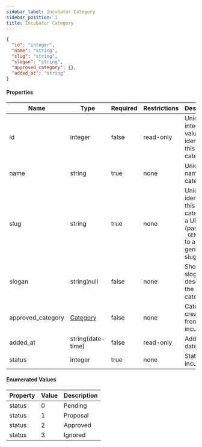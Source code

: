 ```yaml
---
sidebar_label: Incubator Category
sidebar_position: 1
title: Incubator Category
---
```


```json
{
  "id": "integer",
  "name": "string",
  "slug": "string",
  "slogan": "string",
  "approved_category": {},
  "added_at": "string"
}

```

#### Properties

|Name|Type|Required|Restrictions|Description|
|---|---|---|---|---|
|id|integer|false|read-only|Unique integer value identifying this category|
|name|string|true|none|Unique name of the category|
|slug|string|true|none|Unique slug identifying this category in a URL (pass `_GENERATE_` to auto generate slug)|
|slogan|string¦null|false|none|Short slogan to describe the category|
|approved_category|[Category](/docs/apireference/v2/schemas/category)|false|none|Category created from incubator|
|added_at|string(date-time)|false|read-only|Added at date time|
|status|integer|true|none|Status incubator|

#### Enumerated Values

|Property|Value|Description|
|---|---|---|
|status|0|Pending|
|status|1|Proposal|
|status|2|Approved|
|status|3|Ignored|
